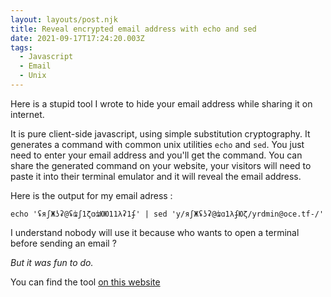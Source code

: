 ```yaml
---
layout: layouts/post.njk
title: Reveal encrypted email address with echo and sed
date: 2021-09-17T17:24:20.003Z
tags:
  - Javascript
  - Email
  - Unix
---
```

Here is a stupid tool I wrote to hide your email address while sharing it on internet.

It is pure client-side javascript, using simple substitution cryptography. It generates a command with common unix utilities `echo` and `sed`. You just need to enter your email address and you'll get the command. You can share the generated command on your website, your visitors will need to paste it into their terminal emulator and it will reveal the email address.

Here is the output for my email adress :

`echo 'ʢяʃЖʖʡ@ʢʥʃ1ζɑʥЮЮ11λʡ1ʄ' | sed 'y/яʃЖʢʖʡ@ʥɑ1λʄЮζ/yrdmin@oce.tf-/'`

I understand nobody will use it because who wants to open a terminal before sending an email ?

*But it was fun to do.*

You can find the tool [on this website](https://myrdn.github.io/mail-address-encryption/)